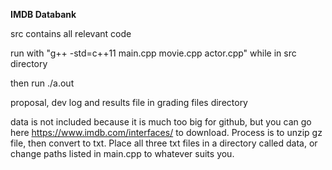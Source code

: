 **IMDB Databank**

src contains all relevant code

run with "g++ -std=c++11 main.cpp movie.cpp actor.cpp" while in src directory

then run ./a.out

proposal, dev log and results file in grading files directory

data is not included because it is much too big for github, but you can go here https://www.imdb.com/interfaces/ to download. Process is to unzip gz file, then convert to txt. 
Place all three txt files in a directory called data, or change paths listed in main.cpp to whatever suits you.

